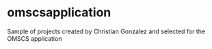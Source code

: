 # omscsapplication
Sample of projects created by Christian Gonzalez and selected for the OMSCS application
